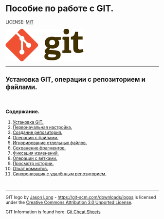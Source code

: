 
# Пособие по работе с GIT.

LICENSE: [MIT](./license.md)

![git_logo](256px-Git-logo.svg.png "git logo")

---

## Установка GIT, операции с репозиторием и файлами.

<br>

### Содержание.
1. [Установка GIT.](./installation.md)
2. [Первоначальная настройка.](./setup.md)
3. [Создание репозитория.](./create_repo.md)
4. [Операции с файлами.](./files.md)
5. [Игнорирование отдельных файлов.](./ignore.md)
6. [Сохранение фрагментов.](./fragments.md)
7. [Фиксация изменений.](./changes.md)
8. [Операции с ветками.](./branch.md)
9. [Просмотр истории.](./history.md)
10. [Откат коммитов.](./rollback.md)
11. [Синхронизация с удалённым репозиторием.](./synchro.md)

<br>

---

GIT logo by [Jason Long](https://twitter.com/jasonlong "Jason Long's Twitter account") - https://git-scm.com/downloads/logos is licensed under the [Creative Commons Attribution 3.0 Unported License](https://creativecommons.org/licenses/by/3.0/).

GIT Information is found here: [Git Cheat Sheets](https://training.github.com/downloads/ru/github-git-cheat-sheet/ "Git Cheat Sheets")